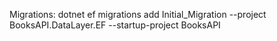 Migrations:
dotnet ef migrations add Initial_Migration --project BooksAPI.DataLayer.EF --startup-project BooksAPI